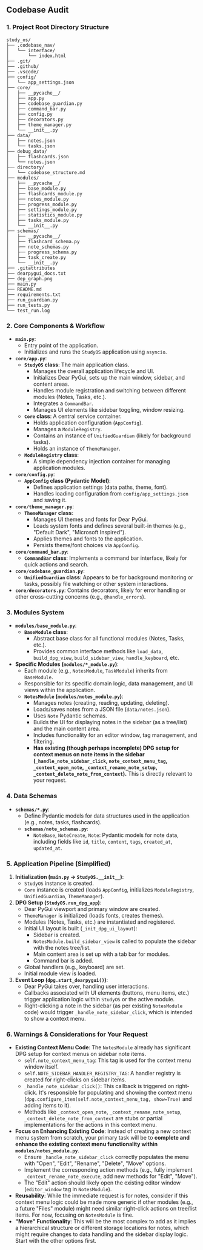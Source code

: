 ## Codebase Audit

### 1. Project Root Directory Structure

```
study_os/
├── .codebase_nav/
│   └── interface/
│       └── index.html
├── .git/
├── .github/
├── .vscode/
├── config/
│   └── app_settings.json
├── core/
│   ├── __pycache__/
│   ├── app.py
│   ├── codebase_guardian.py
│   ├── command_bar.py
│   ├── config.py
│   ├── decorators.py
│   ├── theme_manager.py
│   └── __init__.py
├── data/
│   ├── notes.json
│   └── tasks.json
├── debug_data/
│   ├── flashcards.json
│   └── notes.json
├── directory/
│   └── codebase_structure.md
├── modules/
│   ├── __pycache__/
│   ├── base_module.py
│   ├── flashcards_module.py
│   ├── notes_module.py
│   ├── progress_module.py
│   ├── settings_module.py
│   ├── statistics_module.py
│   ├── tasks_module.py
│   └── __init__.py
├── schemas/
│   ├── __pycache__/
│   ├── flashcard_schema.py
│   ├── note_schemas.py
│   ├── progress_schema.py
│   ├── task_create.py
│   └── __init__.py
├── .gitattributes
├── dearpygui_docs.txt
├── dep_graph.png
├── main.py
├── README.md
├── requirements.txt
├── run_guardian.py
├── run_tests.py
└── test_run.log
```

### 2. Core Components & Workflow

* **`main.py`**:
  * Entry point of the application.
  * Initializes and runs the `StudyOS` application using `asyncio`.
* **`core/app.py`**:
  * **`StudyOS` class**: The main application class.
    * Manages the overall application lifecycle and UI.
    * Initializes Dear PyGui, sets up the main window, sidebar, and content areas.
    * Handles module registration and switching between different modules (Notes, Tasks, etc.).
    * Integrates a `CommandBar`.
    * Manages UI elements like sidebar toggling, window resizing.
  * **`Core` class**: A central service container.
    * Holds application configuration (`AppConfig`).
    * Manages a `ModuleRegistry`.
    * Contains an instance of `UnifiedGuardian` (likely for background tasks).
    * Holds an instance of `ThemeManager`.
  * **`ModuleRegistry` class**:
    * A simple dependency injection container for managing application modules.
* **`core/config.py`**:
  * **`AppConfig` class (Pydantic Model)**:
    * Defines application settings (data paths, theme, font).
    * Handles loading configuration from `config/app_settings.json` and saving it.
* **`core/theme_manager.py`**:
  * **`ThemeManager` class**:
    * Manages UI themes and fonts for Dear PyGui.
    * Loads system fonts and defines several built-in themes (e.g., "Default Dark", "Microsoft Inspired").
    * Applies themes and fonts to the application.
    * Persists theme/font choices via `AppConfig`.
* **`core/command_bar.py`**:
  * **`CommandBar` class**: Implements a command bar interface, likely for quick actions and search.
* **`core/codebase_guardian.py`**:
  * **`UnifiedGuardian` class**: Appears to be for background monitoring or tasks, possibly file watching or other system interactions.
* **`core/decorators.py`**: Contains decorators, likely for error handling or other cross-cutting concerns (e.g., `@handle_errors`).

### 3. Modules System

* **`modules/base_module.py`**:
  * **`BaseModule` class**:
    * Abstract base class for all functional modules (Notes, Tasks, etc.).
    * Provides common interface methods like `load_data`, `build_dpg_view`, `build_sidebar_view`, `handle_keyboard`, etc.
* **Specific Modules (`modules/*_module.py`)**:
  * Each module (e.g., `NotesModule`, `TaskModule`) inherits from `BaseModule`.
  * Responsible for its specific domain logic, data management, and UI views within the application.
  * **`NotesModule` (`modules/notes_module.py`)**:
    * Manages notes (creating, reading, updating, deleting).
    * Loads/saves notes from a JSON file (`data/notes.json`).
    * Uses `Note` Pydantic schemas.
    * Builds the UI for displaying notes in the sidebar (as a tree/list) and the main content area.
    * Includes functionality for an editor window, tag management, and filtering.
    * **Has existing (though perhaps incomplete) DPG setup for context menus on note items in the sidebar (`_handle_note_sidebar_click`, `note_context_menu_tag`, `_context_open_note`, `_context_rename_note_setup`, `_context_delete_note_from_context`).** This is directly relevant to your request.

### 4. Data Schemas

* **`schemas/*.py`**:
  * Define Pydantic models for data structures used in the application (e.g., notes, tasks, flashcards).
  * **`schemas/note_schemas.py`**:
    * `NoteBase`, `NoteCreate`, `Note`: Pydantic models for note data, including fields like `id`, `title`, `content`, `tags`, `created_at`, `updated_at`.

### 5. Application Pipeline (Simplified)

1. **Initialization (`main.py` -> `StudyOS.__init__`)**:
    * `StudyOS` instance is created.
    * `Core` instance is created (loads `AppConfig`, initializes `ModuleRegistry`, `UnifiedGuardian`, `ThemeManager`).
2. **DPG Setup (`StudyOS.run_dpg_app`)**:
    * Dear PyGui viewport and primary window are created.
    * `ThemeManager` is initialized (loads fonts, creates themes).
    * Modules (Notes, Tasks, etc.) are instantiated and registered.
    * Initial UI layout is built (`_init_dpg_ui_layout`):
        * Sidebar is created.
        * `NotesModule.build_sidebar_view` is called to populate the sidebar with the notes tree/list.
        * Main content area is set up with a tab bar for modules.
        * Command bar is added.
    * Global handlers (e.g., keyboard) are set.
    * Initial module view is loaded.
3. **Event Loop (`dpg.start_dearpygui()`)**:
    * Dear PyGui takes over, handling user interactions.
    * Callbacks associated with UI elements (buttons, menu items, etc.) trigger application logic within `StudyOS` or the active module.
    * Right-clicking a note in the sidebar (as per existing `NotesModule` code) would trigger `_handle_note_sidebar_click`, which is intended to show a context menu.

### 6. Warnings & Considerations for Your Request

* **Existing Context Menu Code**: The `NotesModule` already has significant DPG setup for context menus on sidebar note items.
  * `self.note_context_menu_tag`: This tag is used for the context menu window itself.
  * `self.NOTE_SIDEBAR_HANDLER_REGISTRY_TAG`: A handler registry is created for right-clicks on sidebar items.
  * `_handle_note_sidebar_click()`: This callback is triggered on right-click. It's responsible for populating and showing the context menu (`dpg.configure_item(self.note_context_menu_tag, show=True)` and adding items to it).
  * Methods like `_context_open_note`, `_context_rename_note_setup`, `_context_delete_note_from_context` are stubs or partial implementations for the actions in this context menu.
* **Focus on Enhancing Existing Code**: Instead of creating a new context menu system from scratch, your primary task will be to **complete and enhance the existing context menu functionality within `modules/notes_module.py`**.
  * Ensure `_handle_note_sidebar_click` correctly populates the menu with "Open", "Edit", "Rename", "Delete", "Move" options.
  * Implement the corresponding action methods (e.g., fully implement `_context_rename_note_execute`, add new methods for "Edit", "Move").
  * The "Edit" action should likely open the existing editor window (`editor_window` tag in `NotesModule`).
* **Reusability**: While the immediate request is for notes, consider if this context menu logic could be made more generic if other modules (e.g., a future "Files" module) might need similar right-click actions on tree/list items. For now, focusing on `NotesModule` is fine.
* **"Move" Functionality**: This will be the most complex to add as it implies a hierarchical structure or different storage locations for notes, which might require changes to data handling and the sidebar display logic. Start with the other options first.
